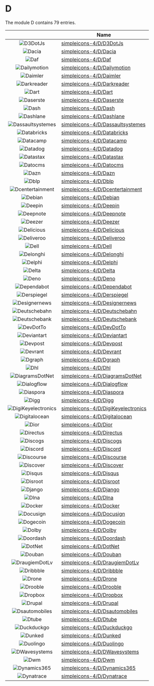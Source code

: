 # D

The module D contains 79 entries.



| |Name|
|:---:|---|
|![D3DotJs](../simpleicons-4/D/D3DotJs.element.png)|[simpleicons-4/D/D3DotJs](../simpleicons-4/D/D3DotJs.md)
|![Dacia](../simpleicons-4/D/Dacia.element.png)|[simpleicons-4/D/Dacia](../simpleicons-4/D/Dacia.md)
|![Daf](../simpleicons-4/D/Daf.element.png)|[simpleicons-4/D/Daf](../simpleicons-4/D/Daf.md)
|![Dailymotion](../simpleicons-4/D/Dailymotion.element.png)|[simpleicons-4/D/Dailymotion](../simpleicons-4/D/Dailymotion.md)
|![Daimler](../simpleicons-4/D/Daimler.element.png)|[simpleicons-4/D/Daimler](../simpleicons-4/D/Daimler.md)
|![Darkreader](../simpleicons-4/D/Darkreader.element.png)|[simpleicons-4/D/Darkreader](../simpleicons-4/D/Darkreader.md)
|![Dart](../simpleicons-4/D/Dart.element.png)|[simpleicons-4/D/Dart](../simpleicons-4/D/Dart.md)
|![Daserste](../simpleicons-4/D/Daserste.element.png)|[simpleicons-4/D/Daserste](../simpleicons-4/D/Daserste.md)
|![Dash](../simpleicons-4/D/Dash.element.png)|[simpleicons-4/D/Dash](../simpleicons-4/D/Dash.md)
|![Dashlane](../simpleicons-4/D/Dashlane.element.png)|[simpleicons-4/D/Dashlane](../simpleicons-4/D/Dashlane.md)
|![Dassaultsystemes](../simpleicons-4/D/Dassaultsystemes.element.png)|[simpleicons-4/D/Dassaultsystemes](../simpleicons-4/D/Dassaultsystemes.md)
|![Databricks](../simpleicons-4/D/Databricks.element.png)|[simpleicons-4/D/Databricks](../simpleicons-4/D/Databricks.md)
|![Datacamp](../simpleicons-4/D/Datacamp.element.png)|[simpleicons-4/D/Datacamp](../simpleicons-4/D/Datacamp.md)
|![Datadog](../simpleicons-4/D/Datadog.element.png)|[simpleicons-4/D/Datadog](../simpleicons-4/D/Datadog.md)
|![Datastax](../simpleicons-4/D/Datastax.element.png)|[simpleicons-4/D/Datastax](../simpleicons-4/D/Datastax.md)
|![Datocms](../simpleicons-4/D/Datocms.element.png)|[simpleicons-4/D/Datocms](../simpleicons-4/D/Datocms.md)
|![Dazn](../simpleicons-4/D/Dazn.element.png)|[simpleicons-4/D/Dazn](../simpleicons-4/D/Dazn.md)
|![Dblp](../simpleicons-4/D/Dblp.element.png)|[simpleicons-4/D/Dblp](../simpleicons-4/D/Dblp.md)
|![Dcentertainment](../simpleicons-4/D/Dcentertainment.element.png)|[simpleicons-4/D/Dcentertainment](../simpleicons-4/D/Dcentertainment.md)
|![Debian](../simpleicons-4/D/Debian.element.png)|[simpleicons-4/D/Debian](../simpleicons-4/D/Debian.md)
|![Deepin](../simpleicons-4/D/Deepin.element.png)|[simpleicons-4/D/Deepin](../simpleicons-4/D/Deepin.md)
|![Deepnote](../simpleicons-4/D/Deepnote.element.png)|[simpleicons-4/D/Deepnote](../simpleicons-4/D/Deepnote.md)
|![Deezer](../simpleicons-4/D/Deezer.element.png)|[simpleicons-4/D/Deezer](../simpleicons-4/D/Deezer.md)
|![Delicious](../simpleicons-4/D/Delicious.element.png)|[simpleicons-4/D/Delicious](../simpleicons-4/D/Delicious.md)
|![Deliveroo](../simpleicons-4/D/Deliveroo.element.png)|[simpleicons-4/D/Deliveroo](../simpleicons-4/D/Deliveroo.md)
|![Dell](../simpleicons-4/D/Dell.element.png)|[simpleicons-4/D/Dell](../simpleicons-4/D/Dell.md)
|![Delonghi](../simpleicons-4/D/Delonghi.element.png)|[simpleicons-4/D/Delonghi](../simpleicons-4/D/Delonghi.md)
|![Delphi](../simpleicons-4/D/Delphi.element.png)|[simpleicons-4/D/Delphi](../simpleicons-4/D/Delphi.md)
|![Delta](../simpleicons-4/D/Delta.element.png)|[simpleicons-4/D/Delta](../simpleicons-4/D/Delta.md)
|![Deno](../simpleicons-4/D/Deno.element.png)|[simpleicons-4/D/Deno](../simpleicons-4/D/Deno.md)
|![Dependabot](../simpleicons-4/D/Dependabot.element.png)|[simpleicons-4/D/Dependabot](../simpleicons-4/D/Dependabot.md)
|![Derspiegel](../simpleicons-4/D/Derspiegel.element.png)|[simpleicons-4/D/Derspiegel](../simpleicons-4/D/Derspiegel.md)
|![Designernews](../simpleicons-4/D/Designernews.element.png)|[simpleicons-4/D/Designernews](../simpleicons-4/D/Designernews.md)
|![Deutschebahn](../simpleicons-4/D/Deutschebahn.element.png)|[simpleicons-4/D/Deutschebahn](../simpleicons-4/D/Deutschebahn.md)
|![Deutschebank](../simpleicons-4/D/Deutschebank.element.png)|[simpleicons-4/D/Deutschebank](../simpleicons-4/D/Deutschebank.md)
|![DevDotTo](../simpleicons-4/D/DevDotTo.element.png)|[simpleicons-4/D/DevDotTo](../simpleicons-4/D/DevDotTo.md)
|![Deviantart](../simpleicons-4/D/Deviantart.element.png)|[simpleicons-4/D/Deviantart](../simpleicons-4/D/Deviantart.md)
|![Devpost](../simpleicons-4/D/Devpost.element.png)|[simpleicons-4/D/Devpost](../simpleicons-4/D/Devpost.md)
|![Devrant](../simpleicons-4/D/Devrant.element.png)|[simpleicons-4/D/Devrant](../simpleicons-4/D/Devrant.md)
|![Dgraph](../simpleicons-4/D/Dgraph.element.png)|[simpleicons-4/D/Dgraph](../simpleicons-4/D/Dgraph.md)
|![Dhl](../simpleicons-4/D/Dhl.element.png)|[simpleicons-4/D/Dhl](../simpleicons-4/D/Dhl.md)
|![DiagramsDotNet](../simpleicons-4/D/DiagramsDotNet.element.png)|[simpleicons-4/D/DiagramsDotNet](../simpleicons-4/D/DiagramsDotNet.md)
|![Dialogflow](../simpleicons-4/D/Dialogflow.element.png)|[simpleicons-4/D/Dialogflow](../simpleicons-4/D/Dialogflow.md)
|![Diaspora](../simpleicons-4/D/Diaspora.element.png)|[simpleicons-4/D/Diaspora](../simpleicons-4/D/Diaspora.md)
|![Digg](../simpleicons-4/D/Digg.element.png)|[simpleicons-4/D/Digg](../simpleicons-4/D/Digg.md)
|![DigiKeyelectronics](../simpleicons-4/D/DigiKeyelectronics.element.png)|[simpleicons-4/D/DigiKeyelectronics](../simpleicons-4/D/DigiKeyelectronics.md)
|![Digitalocean](../simpleicons-4/D/Digitalocean.element.png)|[simpleicons-4/D/Digitalocean](../simpleicons-4/D/Digitalocean.md)
|![Dior](../simpleicons-4/D/Dior.element.png)|[simpleicons-4/D/Dior](../simpleicons-4/D/Dior.md)
|![Directus](../simpleicons-4/D/Directus.element.png)|[simpleicons-4/D/Directus](../simpleicons-4/D/Directus.md)
|![Discogs](../simpleicons-4/D/Discogs.element.png)|[simpleicons-4/D/Discogs](../simpleicons-4/D/Discogs.md)
|![Discord](../simpleicons-4/D/Discord.element.png)|[simpleicons-4/D/Discord](../simpleicons-4/D/Discord.md)
|![Discourse](../simpleicons-4/D/Discourse.element.png)|[simpleicons-4/D/Discourse](../simpleicons-4/D/Discourse.md)
|![Discover](../simpleicons-4/D/Discover.element.png)|[simpleicons-4/D/Discover](../simpleicons-4/D/Discover.md)
|![Disqus](../simpleicons-4/D/Disqus.element.png)|[simpleicons-4/D/Disqus](../simpleicons-4/D/Disqus.md)
|![Disroot](../simpleicons-4/D/Disroot.element.png)|[simpleicons-4/D/Disroot](../simpleicons-4/D/Disroot.md)
|![Django](../simpleicons-4/D/Django.element.png)|[simpleicons-4/D/Django](../simpleicons-4/D/Django.md)
|![Dlna](../simpleicons-4/D/Dlna.element.png)|[simpleicons-4/D/Dlna](../simpleicons-4/D/Dlna.md)
|![Docker](../simpleicons-4/D/Docker.element.png)|[simpleicons-4/D/Docker](../simpleicons-4/D/Docker.md)
|![Docusign](../simpleicons-4/D/Docusign.element.png)|[simpleicons-4/D/Docusign](../simpleicons-4/D/Docusign.md)
|![Dogecoin](../simpleicons-4/D/Dogecoin.element.png)|[simpleicons-4/D/Dogecoin](../simpleicons-4/D/Dogecoin.md)
|![Dolby](../simpleicons-4/D/Dolby.element.png)|[simpleicons-4/D/Dolby](../simpleicons-4/D/Dolby.md)
|![Doordash](../simpleicons-4/D/Doordash.element.png)|[simpleicons-4/D/Doordash](../simpleicons-4/D/Doordash.md)
|![DotNet](../simpleicons-4/D/DotNet.element.png)|[simpleicons-4/D/DotNet](../simpleicons-4/D/DotNet.md)
|![Douban](../simpleicons-4/D/Douban.element.png)|[simpleicons-4/D/Douban](../simpleicons-4/D/Douban.md)
|![DraugiemDotLv](../simpleicons-4/D/DraugiemDotLv.element.png)|[simpleicons-4/D/DraugiemDotLv](../simpleicons-4/D/DraugiemDotLv.md)
|![Dribbble](../simpleicons-4/D/Dribbble.element.png)|[simpleicons-4/D/Dribbble](../simpleicons-4/D/Dribbble.md)
|![Drone](../simpleicons-4/D/Drone.element.png)|[simpleicons-4/D/Drone](../simpleicons-4/D/Drone.md)
|![Drooble](../simpleicons-4/D/Drooble.element.png)|[simpleicons-4/D/Drooble](../simpleicons-4/D/Drooble.md)
|![Dropbox](../simpleicons-4/D/Dropbox.element.png)|[simpleicons-4/D/Dropbox](../simpleicons-4/D/Dropbox.md)
|![Drupal](../simpleicons-4/D/Drupal.element.png)|[simpleicons-4/D/Drupal](../simpleicons-4/D/Drupal.md)
|![Dsautomobiles](../simpleicons-4/D/Dsautomobiles.element.png)|[simpleicons-4/D/Dsautomobiles](../simpleicons-4/D/Dsautomobiles.md)
|![Dtube](../simpleicons-4/D/Dtube.element.png)|[simpleicons-4/D/Dtube](../simpleicons-4/D/Dtube.md)
|![Duckduckgo](../simpleicons-4/D/Duckduckgo.element.png)|[simpleicons-4/D/Duckduckgo](../simpleicons-4/D/Duckduckgo.md)
|![Dunked](../simpleicons-4/D/Dunked.element.png)|[simpleicons-4/D/Dunked](../simpleicons-4/D/Dunked.md)
|![Duolingo](../simpleicons-4/D/Duolingo.element.png)|[simpleicons-4/D/Duolingo](../simpleicons-4/D/Duolingo.md)
|![DWavesystems](../simpleicons-4/D/DWavesystems.element.png)|[simpleicons-4/D/DWavesystems](../simpleicons-4/D/DWavesystems.md)
|![Dwm](../simpleicons-4/D/Dwm.element.png)|[simpleicons-4/D/Dwm](../simpleicons-4/D/Dwm.md)
|![Dynamics365](../simpleicons-4/D/Dynamics365.element.png)|[simpleicons-4/D/Dynamics365](../simpleicons-4/D/Dynamics365.md)
|![Dynatrace](../simpleicons-4/D/Dynatrace.element.png)|[simpleicons-4/D/Dynatrace](../simpleicons-4/D/Dynatrace.md)

